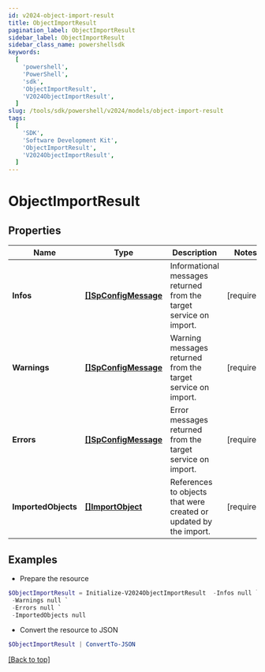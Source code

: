 ```yaml
---
id: v2024-object-import-result
title: ObjectImportResult
pagination_label: ObjectImportResult
sidebar_label: ObjectImportResult
sidebar_class_name: powershellsdk
keywords:
  [
    'powershell',
    'PowerShell',
    'sdk',
    'ObjectImportResult',
    'V2024ObjectImportResult',
  ]
slug: /tools/sdk/powershell/v2024/models/object-import-result
tags:
  [
    'SDK',
    'Software Development Kit',
    'ObjectImportResult',
    'V2024ObjectImportResult',
  ]
---
```


# ObjectImportResult

## Properties

| Name | Type | Description | Notes |
| --- | --- | --- | --- |
| **Infos** | [**[]SpConfigMessage**](sp-config-message) | Informational messages returned from the target service on import. | [required] |
| **Warnings** | [**[]SpConfigMessage**](sp-config-message) | Warning messages returned from the target service on import. | [required] |
| **Errors** | [**[]SpConfigMessage**](sp-config-message) | Error messages returned from the target service on import. | [required] |
| **ImportedObjects** | [**[]ImportObject**](import-object) | References to objects that were created or updated by the import. | [required] |

## Examples

- Prepare the resource

```powershell
$ObjectImportResult = Initialize-V2024ObjectImportResult  -Infos null `
 -Warnings null `
 -Errors null `
 -ImportedObjects null
```

- Convert the resource to JSON

```powershell
$ObjectImportResult | ConvertTo-JSON
```

[[Back to top]](#)
